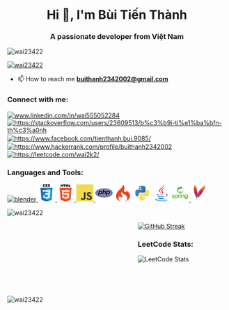 <h1 align="center">Hi 👋, I'm Bùi Tiến Thành</h1>
<h3 align="center">A passionate developer from Việt Nam</h3>

<p align="left"> <img src="https://komarev.com/ghpvc/?username=wai23422&label=Profile%20views&color=0e75b6&style=flat" alt="wai23422" /> </p>

<p align="left"> <a href="https://github.com/ryo-ma/github-profile-trophy"><img src="https://github-profile-trophy.vercel.app/?username=wai23422&theme=onedark" alt="wai23422" height="100" width="900" /></a> </p>

- 📫 How to reach me **buithanh2342002@gmail.com**
   
<h3 align="left">Connect with me:</h3>
<p align="left">
<a href="https://linkedin.com/in/wai555052284" target="blank"><img align="center" src="https://raw.githubusercontent.com/rahuldkjain/github-profile-readme-generator/master/src/images/icons/Social/linked-in-alt.svg" alt="www.linkedin.com/in/wai555052284" height="30" width="40" /></a>
<a href="https://stackoverflow.com/users/23609513/b%c3%b9i-ti%e1%ba%bfn-th%c3%a0nh" target="blank"><img align="center" src="https://raw.githubusercontent.com/rahuldkjain/github-profile-readme-generator/master/src/images/icons/Social/stack-overflow.svg" alt="https://stackoverflow.com/users/23609513/b%c3%b9i-ti%e1%ba%bfn-th%c3%a0nh" height="30" width="40" /></a>
<a href="https://fb.com/tienthanh.bui.9085/" target="blank"><img align="center" src="https://raw.githubusercontent.com/rahuldkjain/github-profile-readme-generator/master/src/images/icons/Social/facebook.svg" alt="https://www.facebook.com/tienthanh.bui.9085/" height="30" width="40" /></a>
<a href="https://www.hackerrank.com/profile/buithanh2342002" target="blank"><img align="center" src="https://raw.githubusercontent.com/rahuldkjain/github-profile-readme-generator/master/src/images/icons/Social/hackerrank.svg" alt="https://www.hackerrank.com/profile/buithanh2342002" height="30" width="40" /></a>
<a href="https://www.leetcode.com/wai2k2/" target="blank"><img align="center" src="https://raw.githubusercontent.com/rahuldkjain/github-profile-readme-generator/master/src/images/icons/Social/leet-code.svg" alt="https://leetcode.com/wai2k2/" height="30" width="40" /></a>
</p>

<h3 align="left">Languages and Tools:</h3>
<p align="left"> <a href="https://www.blender.org/" target="_blank" rel="noreferrer"> <img src="https://download.blender.org/branding/community/blender_community_badge_white.svg" alt="blender" width="40" height="40"/> </a> <a href="https://www.w3schools.com/css/" target="_blank" rel="noreferrer"> 
   <img src="https://raw.githubusercontent.com/devicons/devicon/master/icons/css3/css3-original-wordmark.svg" alt="css3" width="40" height="40"/> </a> <a href="https://www.w3.org/html/" target="_blank" rel="noreferrer"> 
   <img src="https://raw.githubusercontent.com/devicons/devicon/master/icons/html5/html5-original-wordmark.svg" alt="html5" width="40" height="40"/> </a> <a href="https://www.java.com" target="_blank" rel="noreferrer"> 
   <img src="https://raw.githubusercontent.com/devicons/devicon/master/icons/javascript/javascript-original.svg" alt="javascript" width="40" height="40"/> </a> 
   <img src="https://raw.githubusercontent.com/devicons/devicon/master/icons/php/php-original.svg" alt="php" width="40" height="40"/> </a> 
   <img src="https://raw.githubusercontent.com/devicons/devicon/master/icons/codeigniter/codeigniter-plain.svg" alt="codeigniter4" width="40" height="40"/> </a> 
   <img src="https://raw.githubusercontent.com/devicons/devicon/master/icons/python/python-original.svg" alt="python" width="40" height="40"/> </a> 
   <img src="https://raw.githubusercontent.com/devicons/devicon/master/icons/java/java-original.svg" alt="java" width="40" height="40"/> </a> <a href="https://www.python.org" target="_blank" rel="noreferrer"> 
   <img src="https://raw.githubusercontent.com/devicons/devicon/master/icons/spring/spring-original-wordmark.svg" alt="spring" width="40" height="40"/> </a> 
   <img src="https://raw.githubusercontent.com/devicons/devicon/master/icons/maven/maven-original.svg" alt="maven" width="40" height="40"/> </a> 
</p>


<p><img align="left" src="https://github-readme-stats.vercel.app/api/top-langs?username=wai23422&show_icons=true&locale=en&layout=compact&theme=dark" alt="wai23422" height="200" width="300"/></p>
<p>&nbsp;<img align="left" src="https://github-readme-stats.vercel.app/api?username=wai23422&show_icons=true&locale=en&theme=dark" alt="wai23422" height="250" width="500" /></p>

[![GitHub Streak](https://streak-stats.demolab.com/?user=wai23422&card_width=850&theme=dark)](https://git.io/streak-stats)

<h3 align="left">LeetCode Stats:</h3>

![LeetCode Stats](https://leetcard.jacoblin.cool/WaI2k2?width=850&height=380&theme=dark&font=Crimson%20Pro&ext=heatmap&border=5&radius=20)
